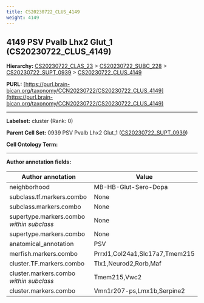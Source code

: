 ```yaml
---
title: CS20230722_CLUS_4149
weight: 4149
---
```

## 4149 PSV Pvalb Lhx2 Glut_1 (CS20230722_CLUS_4149)
<b>Hierarchy: </b>
[CS20230722_CLAS_23](../CS20230722_CLAS_23) >
[CS20230722_SUBC_228](../CS20230722_SUBC_228) >
[CS20230722_SUPT_0939](../CS20230722_SUPT_0939) >
[CS20230722_CLUS_4149](../CS20230722_CLUS_4149)

**PURL:** [https://purl.brain-bican.org/taxonomy/CCN20230722/CS20230722_CLUS_4149](https://purl.brain-bican.org/taxonomy/CCN20230722/CS20230722_CLUS_4149)

---


**Labelset:** cluster (Rank: 0)

**Parent Cell Set:** 0939 PSV Pvalb Lhx2 Glut_1 ([CS20230722_SUPT_0939](../CS20230722_SUPT_0939))



**Cell Ontology Term:** 

[MARKER GENES.]: #


---

[TRANSFERRED ANNOTATIONS.]: #


[AUTHOR ANNOTATION FIELDS.]: #


**Author annotation fields:**

| Author annotation | Value |
|-------------------|-------|
|neighborhood|MB-HB-Glut-Sero-Dopa|
|subclass.tf.markers.combo|None|
|subclass.markers.combo|None|
|supertype.markers.combo _within subclass_|None|
|supertype.markers.combo|None|
|anatomical_annotation|PSV|
|merfish.markers.combo|Prrxl1,Col24a1,Slc17a7,Tmem215|
|cluster.TF.markers.combo|Tlx1,Neurod2,Rorb,Maf|
|cluster.markers.combo _within subclass_|Tmem215,Vwc2|
|cluster.markers.combo|Vmn1r207-ps,Lmx1b,Serpine2|
